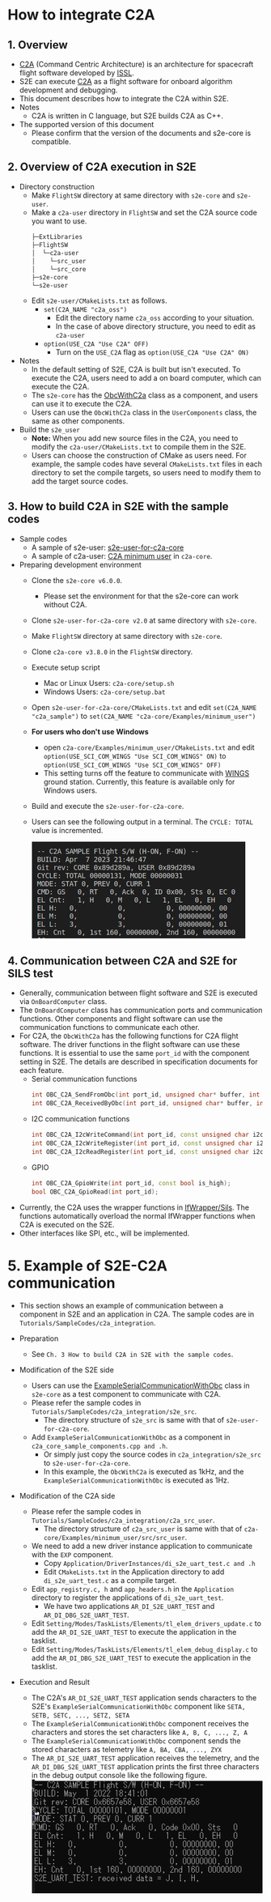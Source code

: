 # How to integrate C2A

## 1.  Overview
- [C2A](https://github.com/ut-issl/c2a-core) (Command Centric Architecture) is an architecture for spacecraft flight software developed by [ISSL](https://www.space.t.u-tokyo.ac.jp/nlab/index.html).
- S2E can execute [C2A](https://github.com/ut-issl/c2a-core) as a flight software for onboard algorithm development and debugging.
- This document describes how to integrate the C2A within S2E.
- Notes
  - C2A is written in C language, but S2E builds C2A as C++.
- The supported version of this document
  - Please confirm that the version of the documents and s2e-core is compatible.

## 2. Overview of C2A execution in S2E
- Directory construction
  - Make `FlightSW` directory at same directory with `s2e-core` and `s2e-user`.
  - Make a `c2a-user` directory in `FlightSW` and set the C2A source code you want to use.
    ```
    ├─ExtLibraries
    ├─FlightSW
    │  └─c2a-user
    │    └─src_user
    │    └─src_core
    ├─s2e-core
    └─s2e-user
    ```
  - Edit `s2e-user/CMakeLists.txt` as follows.
    - `set(C2A_NAME "c2a_oss")`
      - Edit the directory name `c2a_oss` according to your situation.
      - In the case of above directory structure, you need to edit as `c2a-user`
    - `option(USE_C2A "Use C2A" OFF)`
      - Turn on the `USE_C2A` flag as `option(USE_C2A "Use C2A" ON)`
- Notes
  - In the default setting of S2E, C2A is built but isn't executed. To execute the C2A, users need to add a on board computer, which can execute the C2A.
  - The `s2e-core` has the [ObcWithC2a](https://github.com/ut-issl/s2e-core/blob/develop/src/components/real/cdh/on_board_computer_with_c2a.hpp) class as a component, and users can use it to execute the C2A.
  - Users can use the `ObcWithC2a` class in the `UserComponents` class, the same as other components.
- Build the `s2e_user`
  - **Note:** When you add new source files in the C2A, you need to modify the `c2a-user/CMakeLists.txt` to compile them in the S2E.
  - Users can choose the construction of CMake as users need. For example, the sample codes have several `CMakeLists.txt` files in each directory to set the compile targets, so users need to modify them to add the target source codes.

## 3. How to build C2A in S2E with the sample codes
- Sample codes
  - A sample of s2e-user: [s2e-user-for-c2a-core](https://github.com/ut-issl/s2e-user-for-c2a-core)
  - A sample of c2a-user: [C2A minimum user](https://github.com/ut-issl/c2a-core/tree/develop/Examples/minimum_user) in `c2a-core`.
- Preparing development environment
  - Clone the `s2e-core v6.0.0`.
    - Please set the environment for that the s2e-core can work without C2A.
  - Clone `s2e-user-for-c2a-core v2.0` at same directory with `s2e-core`. 
  - Make `FlightSW` directory at same directory with `s2e-core`.
  - Clone `c2a-core v3.8.0` in the `FlightSW` directory.
  - Execute setup script
    - Mac or Linux Users: `c2a-core/setup.sh`
    - Windows Users: `c2a-core/setup.bat`
  - Open `s2e-user-for-c2a-core/CMakeLists.txt` and edit `set(C2A_NAME "c2a_sample")` to `set(C2A_NAME "c2a-core/Examples/minimum_user")`
  - **For users who don't use Windows**
    - open `c2a-core/Examples/minimum_user/CMakeLists.txt` and edit `option(USE_SCI_COM_WINGS "Use SCI_COM_WINGS" ON)` to `option(USE_SCI_COM_WINGS "Use SCI_COM_WINGS" OFF)`
    - This setting turns off the feature to communicate with [WINGS](https://github.com/ut-issl/wings) ground station. Currently, this feature is available only for Windows users.
  - Build and execute the `s2e-user-for-c2a-core`.
  - Users can see the following output in a terminal. The `CYCLE: TOTAL` value is incremented.

    ![](./figs/C2aBuild.JPG)

## 4. Communication between C2A and S2E for SILS test
- Generally, communication between flight software and S2E is executed via `OnBoardComputer` class.
- The `OnBoardComputer` class has communication ports and communication functions. Other components and flight software can use the communication functions to communicate each other.
- For C2A, the `ObcWithC2a` has the following functions for C2A flight software. The driver functions in the flight software can use these functions. It is essential to use the same `port_id` with the component setting in S2E. The details are described in specification documents for each feature. 
  - Serial communication functions
    ```cpp
    int OBC_C2A_SendFromObc(int port_id, unsigned char* buffer, int offset, int count);
    int OBC_C2A_ReceivedByObc(int port_id, unsigned char* buffer, int offset, int count);
    ```
  - I2C communication functions
    ```cpp
    int OBC_C2A_I2cWriteCommand(int port_id, const unsigned char i2c_addr, const unsigned char* data, const unsigned char len);
    int OBC_C2A_I2cWriteRegister(int port_id, const unsigned char i2c_addr, const unsigned char* data, const unsigned char len);
    int OBC_C2A_I2cReadRegister(int port_id, const unsigned char i2c_addr, unsigned char* data, const unsigned char len);
    ```
  - GPIO
    ```cpp
    int OBC_C2A_GpioWrite(int port_id, const bool is_high);
    bool OBC_C2A_GpioRead(int port_id);
    ```
- Currently, the C2A uses the wrapper functions in [IfWrapper/Sils](https://github.com/ut-issl/c2a-core/tree/develop/Examples/minimum_user/src/src_user/IfWrapper/Sils). The functions automatically overload the normal IfWrapper functions when C2A is executed on the S2E.
- Other interfaces like SPI, etc., will be implemented.


# 5. Example of S2E-C2A communication
- This section shows an example of communication between a component in S2E and an application in C2A. The sample codes are in `Tutorials/SampleCodes/c2a_integration`.
- Preparation
  - See `Ch. 3 How to build C2A in S2E with the sample codes`.
- Modification of the S2E side
  - Users can use the [ExampleSerialCommunicationWithObc](https://github.com/ut-issl/s2e-core/blob/v6.0.0/src/components/examples/example_serial_communication_with_obc.hpp) class in `s2e-core` as a test component to communicate with C2A.
  - Please refer the sample codes in `Tutorials/SampleCodes/c2a_integration/s2e_src`.
    - The directory structure of `s2e_src` is same with that of `s2e-user-for-c2a-core`. 
  - Add `ExampleSerialCommunicationWithObc` as a component in `c2a_core_sample_components.cpp and .h`.
    - Or simply just copy the source codes in `c2a_integration/s2e_src` to `s2e-user-for-c2a-core`.
    - In this example, the `ObcWithC2a` is executed as 1kHz, and the `ExampleSerialCommunicationWithObc` is executed as 1Hz.
 - Modification of the C2A side
   - Please refer the sample codes in `Tutorials/SampleCodes/c2a_integration/c2a_src_user`. 
     - The directory structure of `c2a_src_user` is same with that of `c2a-core/Examples/minimum_user/src/src_user`.
   - We need to add a new driver instance application to communicate with the `EXP` component.
     - Copy `Application/DriverInstances/di_s2e_uart_test.c and .h`
     - Edit `CMakeLists.txt` in the Application directory to add `di_s2e_uart_test.c` as a compile target.
   - Edit `app_registry.c, h` and `app_headers.h` in the `Application` directory to register the applications of `di_s2e_uart_test`.
     - We have two applications `AR_DI_S2E_UART_TEST` and `AR_DI_DBG_S2E_UART_TEST`.
   - Edit `Setting/Modes/TaskLists/Elements/tl_elem_drivers_update.c` to add the `AR_DI_S2E_UART_TEST` to execute the application in the tasklist.
   - Edit `Setting/Modes/TaskLists/Elements/tl_elem_debug_display.c` to add the `AR_DI_DBG_S2E_UART_TEST` to execute the application in the tasklist.
   
- Execution and Result
  - The C2A's `AR_DI_S2E_UART_TEST` application sends characters to the S2E's `ExampleSerialCommunicationWithObc` component like `SETA, SETB, SETC, ..., SETZ, SETA`
  - The `ExampleSerialCommunicationWithObc` component receives the characters and stores the set characters like `A, B, C, ..., Z, A`
  - The `ExampleSerialCommunicationWithObc` component sends the stored characters as telemetry like `A, BA, CBA, ..., ZYX`
  - The `AR_DI_S2E_UART_TEST` application receives the telemetry, and the `AR_DI_DBG_S2E_UART_TEST` application prints the first three characters in the debug output console like the following figure.
    ![](./figs/C2aCommunicationConfirmation.png)


